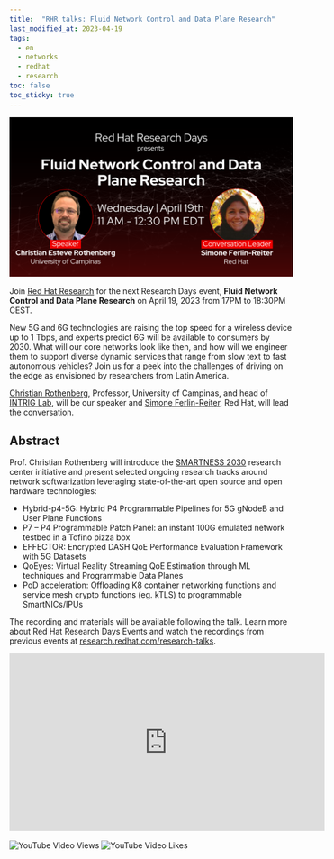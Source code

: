 ```yaml
---
title:  "RHR talks: Fluid Network Control and Data Plane Research"
last_modified_at: 2023-04-19
tags:
  - en
  - networks
  - redhat
  - research
toc: false
toc_sticky: true
---
```


[![](/assets/images/posts/2023-04-19-physics-rhr-talks.png)](https://research.redhat.com/events/fluid-network-control-and-data-plane-research/)

Join [Red Hat Research](https://research.redhat.com/) for the next Research Days event, **Fluid Network Control and Data Plane Research** on April 19, 2023 from 17PM to 18:30PM CEST.

New 5G and 6G technologies are raising the top speed for a wireless device up to 1 Tbps, and experts predict 6G will be available to consumers by 2030.  What will our core networks look like then, and how will we engineer them to support diverse dynamic services that range from slow text to fast autonomous vehicles? Join us for a peek into the challenges of driving on the edge as envisioned by researchers from Latin America.

[Christian Rothenberg](https://research.redhat.com/blog/project_member/christian-esteve-rothenberg/), Professor, University of Campinas, and head of [INTRIG Lab](https://intrig.dca.fee.unicamp.br/), will be our speaker and [Simone Ferlin-Reiter](https://research.redhat.com/blog/project_member/simone-ferlin-reiter/), Red Hat, will lead the conversation.

## Abstract
Prof. Christian Rothenberg will  introduce the [SMARTNESS 2030](https://smartness2030.tech/) research center initiative and present selected ongoing research tracks around network softwarization leveraging state-of-the-art open source and open hardware technologies:

- Hybrid-p4-5G: Hybrid P4 Programmable Pipelines for 5G gNodeB and User Plane Functions
- P7 – P4 Programmable Patch Panel: an instant 100G emulated network testbed in a Tofino pizza box
- EFFECTOR: Encrypted DASH QoE Performance Evaluation Framework with 5G Datasets
- QoEyes: Virtual Reality Streaming QoE Estimation through ML techniques and Programmable Data Planes
- PoD acceleration: Offloading K8 container networking functions and service mesh crypto functions (eg. kTLS) to programmable SmartNICs/IPUs

The recording and materials will be available following the talk. Learn more about Red Hat Research Days Events and watch the recordings from previous events at [research.redhat.com/research-talks](https://research.redhat.com/research-talks/).

<iframe width="560" height="315" src="https://www.youtube.com/embed/Kd5BiDYD0M4" frameborder="0" allow="accelerometer; autoplay; encrypted-media; gyroscope; picture-in-picture" allowfullscreen></iframe>

![YouTube Video Views](https://img.shields.io/youtube/views/Kd5BiDYD0M4?style=social)
![YouTube Video Likes](https://img.shields.io/youtube/likes/Kd5BiDYD0M4?style=social)